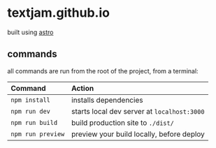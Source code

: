 # textjam.github.io

built using [astro](https://astro.build)

## commands

all commands are run from the root of the project, from a terminal:

| Command           | Action                                      |
| :---------------- | :------------------------------------------ |
| `npm install`     | installs dependencies                       |
| `npm run dev`     | starts local dev server at `localhost:3000` |
| `npm run build`   | build production site to `./dist/`          |
| `npm run preview` | preview your build locally, before deploy   |
